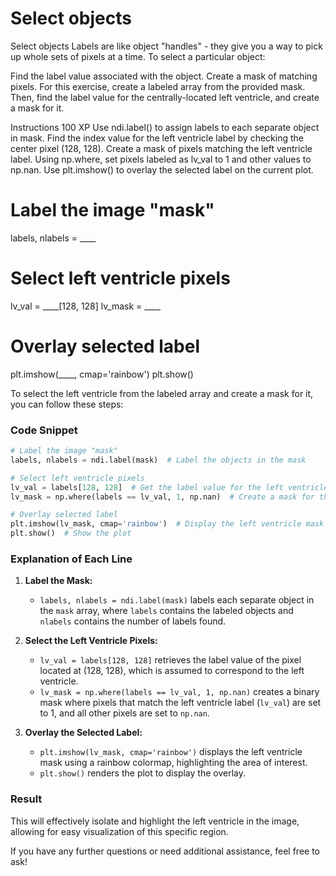 # Select objects

Select objects
Labels are like object "handles" - they give you a way to pick up whole sets of pixels at a time. To select a particular object:

Find the label value associated with the object.
Create a mask of matching pixels.
For this exercise, create a labeled array from the provided mask. Then, find the label value for the centrally-located left ventricle, and create a mask for it.

Instructions
100 XP
Use ndi.label() to assign labels to each separate object in mask.
Find the index value for the left ventricle label by checking the center pixel (128, 128).
Create a mask of pixels matching the left ventricle label. Using np.where, set pixels labeled as lv_val to 1 and other values to np.nan.
Use plt.imshow() to overlay the selected label on the current plot.

# Label the image "mask"
labels, nlabels = ____

# Select left ventricle pixels
lv_val = ____[128, 128]
lv_mask = ____

# Overlay selected label
plt.imshow(____, cmap='rainbow')
plt.show()


To select the left ventricle from the labeled array and create a mask for it, you can follow these steps:

### Code Snippet

```python
# Label the image "mask"
labels, nlabels = ndi.label(mask)  # Label the objects in the mask

# Select left ventricle pixels
lv_val = labels[128, 128]  # Get the label value for the left ventricle at the center pixel
lv_mask = np.where(labels == lv_val, 1, np.nan)  # Create a mask for the left ventricle

# Overlay selected label
plt.imshow(lv_mask, cmap='rainbow')  # Display the left ventricle mask
plt.show()  # Show the plot
```

### Explanation of Each Line

1. **Label the Mask:**
   - `labels, nlabels = ndi.label(mask)` labels each separate object in the `mask` array, where `labels` contains the labeled objects and `nlabels` contains the number of labels found.

2. **Select the Left Ventricle Pixels:**
   - `lv_val = labels[128, 128]` retrieves the label value of the pixel located at (128, 128), which is assumed to correspond to the left ventricle.
   - `lv_mask = np.where(labels == lv_val, 1, np.nan)` creates a binary mask where pixels that match the left ventricle label (`lv_val`) are set to 1, and all other pixels are set to `np.nan`.

3. **Overlay the Selected Label:**
   - `plt.imshow(lv_mask, cmap='rainbow')` displays the left ventricle mask using a rainbow colormap, highlighting the area of interest.
   - `plt.show()` renders the plot to display the overlay.

### Result

This will effectively isolate and highlight the left ventricle in the image, allowing for easy visualization of this specific region.

If you have any further questions or need additional assistance, feel free to ask!